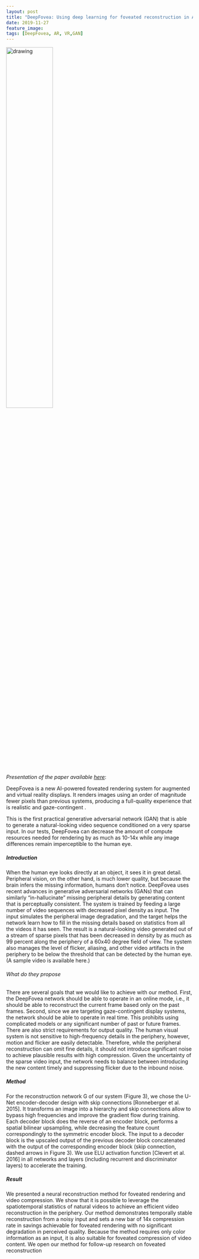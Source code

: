 ```yaml
---
layout: post
title: "DeepFovea: Using deep learning for foveated reconstruction in AR-VR"
date: 2019-11-27
feature_image: 
tags: [DeepFovea, AR, VR,GAN]
---
```


<img src="https://yt3.ggpht.com/a/AGF-l7-ncmSiLyMlXHexWBJfa61xH8Y02WWQbnI4rg=s900-c-k-c0xffffffff-no-rj-mo" alt="drawing" width="auto" max-width="100%" height="50%" />
<br>


*Presentation of the paper available [here](https://research.fb.com/wp-content/uploads/2019/11/DeepFovea-Neural-Reconstruction-for-Foveated-Rendering-and-Video-Compression-using-Learned-Statistics-of-Natural-Videos.pdf)*\:

DeepFovea is a new AI-powered 
foveated rendering
 system for augmented and virtual reality displays. It renders images using an order of magnitude fewer pixels than previous systems, producing a full-quality experience that is realistic and 
gaze-contingent
.

This is the first practical generative adversarial network (GAN) that is able to generate a natural-looking video sequence conditioned on a very sparse input. In our tests, DeepFovea can decrease the amount of compute resources needed for rendering by as much as 10-14x while any image differences remain imperceptible to the human eye.


<!--more-->

##### Introduction
When the human eye looks directly at an object, it sees it in great detail. Peripheral vision, on the other hand, is much lower quality, but because the brain infers the missing information, humans don’t notice. DeepFovea uses recent advances in 
generative adversarial networks
 (GANs) that can similarly “in-hallucinate” missing peripheral details by generating content that is perceptually consistent. The system is trained by feeding a large number of video sequences with decreased pixel density as input. The input simulates the peripheral image degradation, and the target helps the network learn how to fill in the missing details based on statistics from all the videos it has seen. The result is a natural-looking video generated out of a stream of sparse pixels that has been decreased in density by as much as 99 percent along the periphery of a 60x40 degree field of view. The system also manages the level of flicker, aliasing, and other video artifacts in the periphery to be below the threshold that can be detected by the human eye. (A sample video is available here.)
###### What do they propose

There are several goals that we would like to achieve with our
method. First, the DeepFovea network should be able to operate
in an online mode, i.e., it should be able to reconstruct the current
frame based only on the past frames. Second, since we are targeting
gaze-contingent display systems, the network should be able to
operate in real time. This prohibits using complicated models or any
significant number of past or future frames.
There are also strict requirements for output quality. The human
visual system is not sensitive to high-frequency details in the periphery, however, motion and flicker are easily detectable. Therefore,
while the peripheral reconstruction can omit fine details, it should
not introduce significant noise to achieve plausible results with high
compression. Given the uncertainty of the sparse video input, the
network needs to balance between introducing the new content
timely and suppressing flicker due to the inbound noise.

##### Method

For the reconstruction network G of our system (Figure 3), we
chose the U-Net encoder-decoder design with skip connections [Ronneberger et al. 2015]. It transforms an image into a hierarchy and
skip connections allow to bypass high frequencies and improve the
gradient flow during training.
Each decoder block does the reverse of an encoder block, performs
a spatial bilinear upsampling, while decreasing the feature count
correspondingly to the symmetric encoder block. The input to a
decoder block is the upscaled output of the previous decoder block
concatenated with the output of the corresponding encoder block
(skip connection, dashed arrows in Figure 3).
We use ELU activation function [Clevert et al. 2016] in all networks and layers (including recurrent and discriminator layers) to
accelerate the training.



##### Result

We presented a neural reconstruction method for foveated rendering and video compression. We show that it is possible to leverage
the spatiotemporal statistics of natural videos to achieve an efficient
video reconstruction in the periphery. Our method demonstrates
temporally stable reconstruction from a noisy input and sets a new
bar of 14x compression rate in savings achievable for foveated rendering with no significant degradation in perceived quality. Because
the method requires only color information as an input, it is also
suitable for foveated compression of video content. We open our
method for follow-up research on foveated reconstruction
